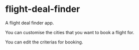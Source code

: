 # flight-deal-finder
A flight deal finder app.

You can customise the cities that you want to book a flight for.

You can edit the criterias for booking.
